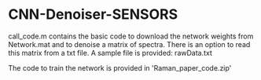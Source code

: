# CNN-Denoiser-SENSORS

call_code.m contains the basic code to download the network weights from Network.mat and to denoise a matrix of spectra. There is an option to read this matrix from a txt file. A sample file is provided: rawData.txt

The code to train the network is provided in 'Raman_paper_code.zip'
